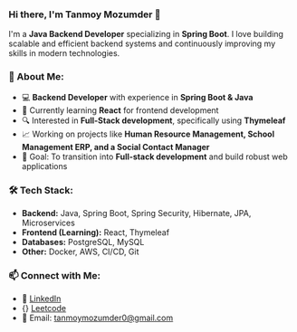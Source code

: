 ### Hi there, I'm Tanmoy Mozumder 👋

I'm a **Java Backend Developer** specializing in **Spring Boot**. I love building scalable and efficient backend systems and continuously improving my skills in modern technologies.

### 🚀 About Me:
- 💻 **Backend Developer** with experience in **Spring Boot & Java**
- 🌱 Currently learning **React** for frontend development
- 🔍 Interested in **Full-Stack development**, specifically using **Thymeleaf**
- 📈 Working on projects like **Human Resource Management, School Management ERP, and a Social Contact Manager**
- 🎯 Goal: To transition into **Full-stack development** and build robust web applications

### 🛠 Tech Stack:
- **Backend:** Java, Spring Boot, Spring Security, Hibernate, JPA, Microservices
- **Frontend (Learning):** React, Thymeleaf
- **Databases:** PostgreSQL, MySQL
- **Other:** Docker, AWS, CI/CD, Git

### 📫 Connect with Me:
- 💼 [LinkedIn]([https://www.linkedin.com/in/tanmoymozumder/])
- {} [Leetcode]([https://leetcode.com/u/tanmoymozumder0/])
- 📧 Email: tanmoymozumder0@gmail.com


